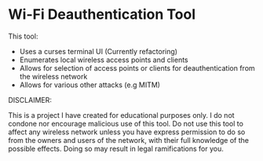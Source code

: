 # Wi-Fi Deauthentication Tool

This tool:
- Uses a curses terminal UI (Currently refactoring)
- Enumerates local wireless access points and clients
- Allows for selection of access points or clients for deauthentication from the wireless network
- Allows for various other attacks (e.g MITM)

DISCLAIMER:

This is a project I have created for educational purposes only.
I do not condone nor encourage malicious use of this tool.
Do not use this tool to affect any wireless network unless you have
express permission to do so from the owners and users of the network,
with their full knowledge of the possible effects.
Doing so may result in legal ramifications for you.
